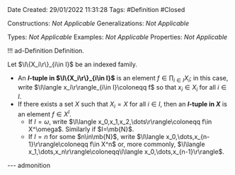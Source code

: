 <br />
<br />

Date Created: 29/01/2022 11:31:28
Tags: #Definition #Closed 

Constructions: _Not Applicable_
Generalizations: _Not Applicable_

Types: _Not Applicable_
Examples: _Not Applicable_
Properties: _Not Applicable_

!!! ad-Definition Definition.

Let $\l\{X_i\r\}_{i\in I}$ be an indexed family.
* An **$I$-tuple in $\l\{X_i\r\}_{i\in I}$** is an element $f\in\prod_{i\in I}X_i$; in this case, write $\l\langle x_i\r\rangle_{i\in I}\coloneqq f$ so that $x_i\in X_i$ for all $i\in I$.
* If there exists a set $X$ such that $X_i=X$ for all $i\in I$, then an **$I$-tuple in $X$** is an element $f\in X^I$.
    * If $I=\omega$, write $\l\langle x_0,x_1,x_2,\dots\r\rangle\coloneqq f\in X^\omega$. Similarly if $I=\mb{N}$.
    * If $I=n$ for some $n\in\mb{N}$, write $\l\langle x_0,\dots,x_{n-1}\r\rangle\coloneqq f\in X^n$ or, more commonly, $\l\langle x_1,\dots,x_n\r\rangle\coloneqq\l\langle x_0,\dots,x_{n-1}\r\rangle$.

--- admonition
